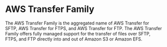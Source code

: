 # AWS Transfer Family

The AWS Transfer Family is the aggregated name of AWS Transfer for SFTP, AWS Transfer for FTPS, and AWS Transfer for FTP. The AWS Transfer Family offers fully managed support for the transfer of files over SFTP, FTPS, and FTP directly into and out of Amazon S3 or Amazon EFS.
